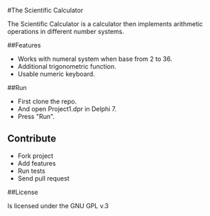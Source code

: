 #The Scientific Calculator

The Scientific Calculator is a calculator then implements arithmetic operations in different number systems.

##Features

- Works with numeral system when base from 2 to 36. 
- Additional trigonometric function.
- Usable numeric keyboard.

##Run
- First clone the repo.
- And open Project1.dpr in Delphi 7.
- Press "Run".

## Contribute

- Fork project
- Add features
- Run tests
- Send pull request

##License

Is licensed under the GNU GPL v.3

